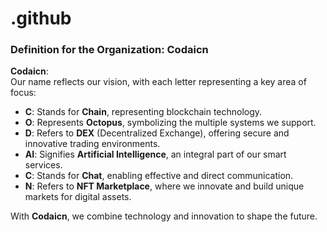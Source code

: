 # .github
### Definition for the Organization: **Codaicn**

**Codaicn**:  
Our name reflects our vision, with each letter representing a key area of focus:  
- **C**: Stands for **Chain**, representing blockchain technology.  
- **O**: Represents **Octopus**, symbolizing the multiple systems we support.  
- **D**: Refers to **DEX** (Decentralized Exchange), offering secure and innovative trading environments.  
- **AI**: Signifies **Artificial Intelligence**, an integral part of our smart services.  
- **C**: Stands for **Chat**, enabling effective and direct communication.  
- **N**: Refers to **NFT Marketplace**, where we innovate and build unique markets for digital assets.  

With **Codaicn**, we combine technology and innovation to shape the future.  
